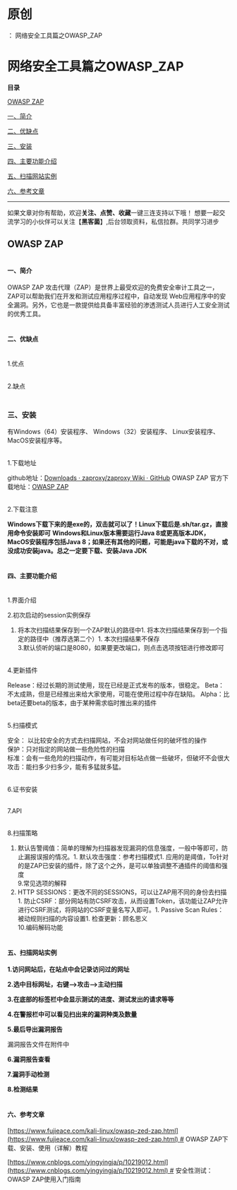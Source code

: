# 原创
：  网络安全工具篇之OWASP_ZAP

# 网络安全工具篇之OWASP_ZAP

**目录**

[OWASP ZAP](#h1-owasp-zap)

[一、简介](#h3--)

[二、优缺点](#h3--)

[三、安装](#h2--)

[四、主要功能介绍](#h3--)

[五、扫描网站实例](#h3--)

[六、参考文章](#h3--)

---


> 
如果文章对你有帮助，欢迎**关注、点赞、收藏**一键三连支持以下哦！
想要一起交流学习的小伙伴可以关注【**黑客菌**】,后台领取资料，私信拉群。共同学习进步


## OWASP ZAP

#### <br/> 一、简介

OWASP ZAP 攻击代理（ZAP）是世界上最受欢迎的免费安全审计工具之一，ZAP可以帮助我们在开发和测试应用程序过程中，自动发现 Web应用程序中的安全漏洞。另外，它也是一款提供给具备丰富经验的渗透测试人员进行人工安全测试的优秀工具。

#### <br/> 二、优缺点

<br/> 1.优点

<br/> 2.缺点

### <br/> 三、安装

有Windows（64）安装程序、 Windows（32）安装程序、 Linux安装程序、 MacOS安装程序等。

<br/> 1.下载地址

> 
github地址：[Downloads · zaproxy/zaproxy Wiki · GitHub](https://github.com/zaproxy/zaproxy/wiki/Downloads)
OWASP ZAP 官方下载地址：[OWASP ZAP](https://www.zaproxy.org/download/)


<br/> 2.下载注意

> 
**Windows下载下来的是exe的，双击就可以了！Linux下载后是.sh/tar.gz，直接用命令安装即可**
**Windows和Linux版本需要运行Java 8或更高版本JDK，MacOS安装程序包括Java 8；如果还有其他的问题，可能是java下载的不对，或没成功安装java。总之一定要下载、安装Java JDK**


#### <br/> 四、主要功能介绍

<br/> 1.界面介绍

2.初次启动的session实例保存
1. 将本次扫描结果保存到一个ZAP默认的路径中1. 将本次扫描结果保存到一个指定的路径中（推荐选第二个）1. 本次扫描结果不保存
<br/> 3.默认侦听的端口是8080，如果要更改端口，则点击选项按钮进行修改即可

<br/> 4.更新插件

> 
Release：经过长期的测试使用，现在已经是正式发布的版本，很稳定。
Beta：不太成熟，但是已经推出来给大家使用，可能在使用过程中存在缺陷。
Alpha：比beta还要beta的版本，由于某种需求临时推出来的插件


<br/> 5.扫描模式

> 
安全： 以比较安全的方式去扫描网站，不会对网站做任何的破坏性的操作<br/> 保护：只对指定的网站做一些危险性的扫描<br/> 标准：会有一些危险的扫描动作，有可能对目标站点做一些破坏，但破坏不会很大<br/> 攻击：能扫多少扫多少，能有多猛就多猛。


<br/> 6.证书安装

<br/> 7.API

<br/> 8.扫描策略
1. 默认告警阈值：简单的理解为扫描器发现漏洞的信息强度，一般中等即可，防止漏报误报的情况。1. 默认攻击强度：参考扫描模式1. 应用的是阈值，To针对的是ZAP已安装的插件，除了这个之外，是可以单独调整不通插件的阈值和强度
<br/> 9.常见选项的解释
1. HTTP SESSIONS：更改不同的SESSIONS，可以让ZAP用不同的身份去扫描1. 防止CSRF：部分网站有防CSRF攻击，从而设置Token，该功能让ZAP允许进行CSRF测试，将网站的CSRF变量名写入即可。1. Passive Scan Rules：被动规则扫描的内容设置1. 检查更新：顾名思义
<br/> 10.编码解码功能

#### <br/> 五、扫描网站实例

**1.访问网站后，在站点中会记录访问过的网址**

**2.选中目标网址，右键—&gt;攻击—&gt;主动扫描**

**3.在底部的标签栏中会显示测试的进度、测试发出的请求等等**

**4.在警报栏中可以看见扫出来的漏洞种类及数量**

**5.最后导出漏洞报告**

> 
漏洞报告文件在附件中


**6.漏洞报告查看**

**7.漏洞手动检测**

**8.检测结果**

#### <br/> 六、参考文章

[https://www.fujieace.com/kali-linux/owasp-zed-zap.html](https://www.fujieace.com/kali-linux/owasp-zed-zap.html) # OWASP ZAP下载、安装、使用（详解）教程

[https://www.cnblogs.com/yingyingja/p/10219012.html](https://www.cnblogs.com/yingyingja/p/10219012.html) # 安全性测试：OWASP ZAP使用入门指南
